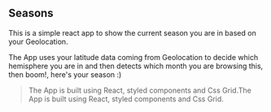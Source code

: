
## Seasons

This is a simple react app to show the current season you are in based on your Geolocation.

The App uses your latitude data coming from Geolocation to decide which hemisphere you are in and then detects which month you are browsing this, then boom!, here's your season :)

> The App is built using React, styled components and Css Grid.The App is built using React, styled components and Css Grid.
